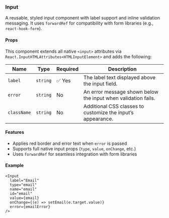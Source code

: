 ### Input

A reusable, styled input component with label support and inline validation messaging. It uses `forwardRef` for compatibility with form libraries (e.g., `react-hook-form`).

#### Props

This component extends all native `<input>` attributes via `React.InputHTMLAttributes<HTMLInputElement>` and adds the following:

| Name       | Type     | Required | Description                                                      |
|------------|----------|----------|------------------------------------------------------------------|
| `label`    | `string` | ✅ Yes   | The label text displayed above the input field.                 |
| `error`    | `string` | No       | An error message shown below the input when validation fails.   |
| `className`| `string` | No       | Additional CSS classes to customize the input’s appearance.     |

#### Features

- Applies red border and error text when `error` is passed
- Supports full native input props (`type`, `value`, `onChange`, etc.)
- Uses `forwardRef` for seamless integration with form libraries

#### Example

```tsx
<Input
  label="Email"
  type="email"
  name="email"
  id="email"
  value={email}
  onChange={(e) => setEmail(e.target.value)}
  error={emailError}
/>
```
